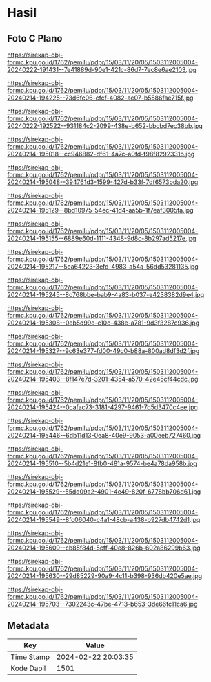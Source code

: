 # Hasil

## Foto C Plano

https://sirekap-obj-formc.kpu.go.id/1762/pemilu/pdpr/15/03/11/20/05/1503112005004-20240222-191431--7e41889d-90e1-421c-86d7-7ec8e6ae2103.jpg

https://sirekap-obj-formc.kpu.go.id/1762/pemilu/pdpr/15/03/11/20/05/1503112005004-20240214-194225--73d6fc06-cfcf-4082-ae07-b5586fae715f.jpg

https://sirekap-obj-formc.kpu.go.id/1762/pemilu/pdpr/15/03/11/20/05/1503112005004-20240222-192522--931184c2-2099-438e-b652-bbcbd7ec38bb.jpg

https://sirekap-obj-formc.kpu.go.id/1762/pemilu/pdpr/15/03/11/20/05/1503112005004-20240214-195018--cc946882-df61-4a7c-a0fd-f98f8292331b.jpg

https://sirekap-obj-formc.kpu.go.id/1762/pemilu/pdpr/15/03/11/20/05/1503112005004-20240214-195048--394761d3-1599-427d-b33f-7df6573bda20.jpg

https://sirekap-obj-formc.kpu.go.id/1762/pemilu/pdpr/15/03/11/20/05/1503112005004-20240214-195129--8bd10975-54ec-41d4-aa5b-1f7eaf3005fa.jpg

https://sirekap-obj-formc.kpu.go.id/1762/pemilu/pdpr/15/03/11/20/05/1503112005004-20240214-195155--6889e60d-1111-4348-9d8c-8b297ad5217e.jpg

https://sirekap-obj-formc.kpu.go.id/1762/pemilu/pdpr/15/03/11/20/05/1503112005004-20240214-195217--5ca64223-3efd-4983-a54a-56dd53281135.jpg

https://sirekap-obj-formc.kpu.go.id/1762/pemilu/pdpr/15/03/11/20/05/1503112005004-20240214-195245--8c768bbe-bab9-4a83-b037-e4238382d9e4.jpg

https://sirekap-obj-formc.kpu.go.id/1762/pemilu/pdpr/15/03/11/20/05/1503112005004-20240214-195308--0eb5d99e-c10c-438e-a781-9d3f3287c936.jpg

https://sirekap-obj-formc.kpu.go.id/1762/pemilu/pdpr/15/03/11/20/05/1503112005004-20240214-195327--9c63e377-fd00-49c0-b88a-800ad8df3d2f.jpg

https://sirekap-obj-formc.kpu.go.id/1762/pemilu/pdpr/15/03/11/20/05/1503112005004-20240214-195403--8f147e7d-3201-4354-a570-42e45cf44cdc.jpg

https://sirekap-obj-formc.kpu.go.id/1762/pemilu/pdpr/15/03/11/20/05/1503112005004-20240214-195424--0cafac73-3181-4297-9461-7d5d3470c4ee.jpg

https://sirekap-obj-formc.kpu.go.id/1762/pemilu/pdpr/15/03/11/20/05/1503112005004-20240214-195446--6db11d13-0ea8-40e9-9053-a00eeb727460.jpg

https://sirekap-obj-formc.kpu.go.id/1762/pemilu/pdpr/15/03/11/20/05/1503112005004-20240214-195510--5b4d21e1-8fb0-481a-9574-be4a78da958b.jpg

https://sirekap-obj-formc.kpu.go.id/1762/pemilu/pdpr/15/03/11/20/05/1503112005004-20240214-195529--55dd09a2-4901-4e49-820f-6778bb706d61.jpg

https://sirekap-obj-formc.kpu.go.id/1762/pemilu/pdpr/15/03/11/20/05/1503112005004-20240214-195549--8fc06040-c4a1-48cb-a438-b927db4742d1.jpg

https://sirekap-obj-formc.kpu.go.id/1762/pemilu/pdpr/15/03/11/20/05/1503112005004-20240214-195609--cb85f84d-5cff-40e8-826b-602a86299b63.jpg

https://sirekap-obj-formc.kpu.go.id/1762/pemilu/pdpr/15/03/11/20/05/1503112005004-20240214-195630--29d85229-90a9-4c11-b398-936db420e5ae.jpg

https://sirekap-obj-formc.kpu.go.id/1762/pemilu/pdpr/15/03/11/20/05/1503112005004-20240214-195703--7302243c-47be-4713-b653-3de66fc11ca6.jpg


## Metadata

| Key        | Value               |
| ---------- | ------------------- |
| Time Stamp | 2024-02-22 20:03:35 |
| Kode Dapil | 1501                |



